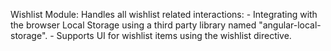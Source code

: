 Wishlist Module:
    Handles all wishlist related interactions:
    - Integrating with the browser Local Storage using a third party library named "angular-local-storage".
    - Supports UI for wishlist items using the wishlist directive.